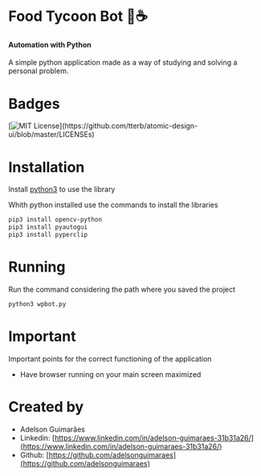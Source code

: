 # Food Tycoon Bot 🍩☕
#### Automation with Python

A simple python application made as a way of studying and solving a personal problem.

# Badges
[![MIT License](https://img.shields.io/apm/l/atomic-design-ui.svg?)](https://github.com/tterb/atomic-design-ui/blob/master/LICENSEs)

# Installation

Install [python3](https://www.python.org/downloads/) to use the library

Whith python installed use the commands to install the libraries
```bash
pip3 install opencv-python
pip3 install pyautogui
pip3 install pyperclip
```
# Running

Run the command considering the path where you saved the project

```bash
python3 wpbot.py
```

# Important

Important points for the correct functioning of the application

* Have browser running on your main screen maximized

# Created by

* Adelson Guimarães
* Linkedin: [https://www.linkedin.com/in/adelson-guimaraes-31b31a26/](https://www.linkedin.com/in/adelson-guimaraes-31b31a26/)
* Github: [https://github.com/adelsonguimaraes](https://github.com/adelsonguimaraes)